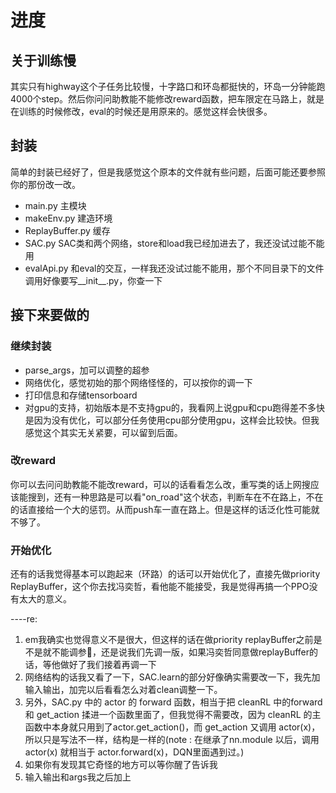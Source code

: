 # 进度

## 关于训练慢

其实只有highway这个子任务比较慢，十字路口和环岛都挺快的，环岛一分钟能跑4000个step。然后你问问助教能不能修改reward函数，把车限定在马路上，就是在训练的时候修改，eval的时候还是用原来的。感觉这样会快很多。

## 封装

简单的封装已经好了，但是我感觉这个原本的文件就有些问题，后面可能还要参照你的那份改一改。

- main.py 主模块
- makeEnv.py 建造环境
- ReplayBuffer.py 缓存
- SAC.py SAC类和两个网络，store和load我已经加进去了，我还没试过能不能用
- evalApi.py 和eval的交互，一样我还没试过能不能用，那个不同目录下的文件调用好像要写__init__.py，你查一下

## 接下来要做的

### 继续封装

- parse_args，加可以调整的超参
- 网络优化，感觉初始的那个网络怪怪的，可以按你的调一下
- 打印信息和存储tensorboard
- 对gpu的支持，初始版本是不支持gpu的，我看网上说gpu和cpu跑得差不多快是因为没有优化，可以部分任务使用cpu部分使用gpu，这样会比较快。但我感觉这个其实无关紧要，可以留到后面。

### 改reward

你可以去问问助教能不能改reward，可以的话看看怎么改，重写类的话上网搜应该能搜到，还有一种思路是可以看"on_road"这个状态，判断车在不在路上，不在的话直接给一个大的惩罚。从而push车一直在路上。但是这样的话泛化性可能就不够了。

### 开始优化

还有的话我觉得基本可以跑起来（环路）的话可以开始优化了，直接先做priority ReplayBuffer，这个你去找冯奕哲，看他能不能接受，我是觉得再搞一个PPO没有太大的意义。

  ----re: 
  1. em我确实也觉得意义不是很大，但这样的话在做priority replayBuffer之前是不是就不能调参🤔，还是说我们先调一版，如果冯奕哲同意做replayBuffer的话，等他做好了我们接着再调一下
  2. 网络结构的话我又看了一下，SAC.learn的部分好像确实需要改一下，我先加输入输出，加完以后看看怎么对着clean调整一下。
  3. 另外，SAC.py 中的 actor 的 forward 函数，相当于把 cleanRL 中的forward 和 get_action 揉进一个函数里面了，但我觉得不需要改，因为 cleanRL 的主函数中本身就只用到了actor.get_action()，而 get_action 又调用 actor(x)，所以只是写法不一样，结构是一样的(note : 在继承了nn.module 以后，调用actor(x) 就相当于 actor.forward(x)，DQN里面遇到过。)
  4. 如果你有发现其它奇怪的地方可以等你醒了告诉我
  5. 输入输出和args我之后加上
     
